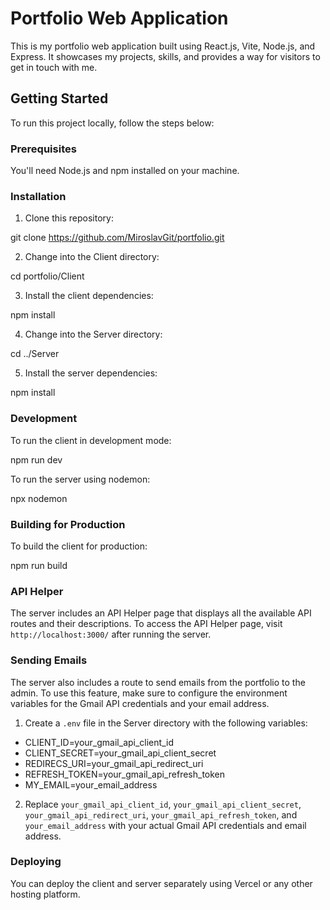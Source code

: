 # Portfolio Web Application

This is my portfolio web application built using React.js, Vite, Node.js, and Express. It showcases my projects, skills, and provides a way for visitors to get in touch with me.

## Getting Started

To run this project locally, follow the steps below:

### Prerequisites

You'll need Node.js and npm installed on your machine.

### Installation

1. Clone this repository:

git clone https://github.com/MiroslavGit/portfolio.git

2. Change into the Client directory:

cd portfolio/Client

3. Install the client dependencies:

npm install

4. Change into the Server directory:

cd ../Server

5. Install the server dependencies:

npm install

### Development

To run the client in development mode:

npm run dev

To run the server using nodemon:

npx nodemon

### Building for Production

To build the client for production:

npm run build

### API Helper

The server includes an API Helper page that displays all the available API routes and their descriptions. To access the API Helper page, visit `http://localhost:3000/` after running the server.

### Sending Emails

The server also includes a route to send emails from the portfolio to the admin. To use this feature, make sure to configure the environment variables for the Gmail API credentials and your email address.

1. Create a `.env` file in the Server directory with the following variables:

- CLIENT_ID=your_gmail_api_client_id
- CLIENT_SECRET=your_gmail_api_client_secret
- REDIRECS_URI=your_gmail_api_redirect_uri
- REFRESH_TOKEN=your_gmail_api_refresh_token
- MY_EMAIL=your_email_address

2. Replace `your_gmail_api_client_id`, `your_gmail_api_client_secret`, `your_gmail_api_redirect_uri`, `your_gmail_api_refresh_token`, and `your_email_address` with your actual Gmail API credentials and email address.

### Deploying

You can deploy the client and server separately using Vercel or any other hosting platform.
